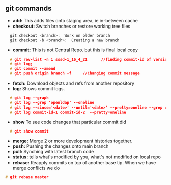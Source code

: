 ## git commands
- **add:**    This adds files onto staging area, ie in-between cache
- **checkout:**    Switch branches or restore working tree files
```c
  git checkout <branch>:  Work on older branch
  git checkout -b <branch>:  Creating a new branch
```
- **commit:**    This is not Central Repo. but this is final local copy
```c
  # git rev-list -n 1 sssd-1_16_4_21      //finding commit-id of version
  # git log;   
  # git commit --amend    
  # git push origin branch -f     //Changing commit message
```
- **fetch:**    Download objects and refs from another repository
- **log:**    Shows commit logs.
```c
  # git log --graph
  # git log --grep 'openldap' --oneline
  # git log --since='<date>' --until='<date>' --pretty=oneline --grep openldap     //Look for commits between dates
  # git log commit-id-1 commit-id-2  --pretty=oneline                       //Look for commits between commit-ids
```
- **show** To see code changes that particular commit did
```c
  # git show commit
```
- **merge:**    Merge 2 or more development histories together.
- **push:**    Pushing the changes onto main branch
- **pull:**    Synching with latest branch code
- **status:**    tells what's modified by you, what's not modified on local repo
- **rebase:** Reapply commits on top of another base tip. When we have merge conflicts we do
```c
# git rebase master
```
